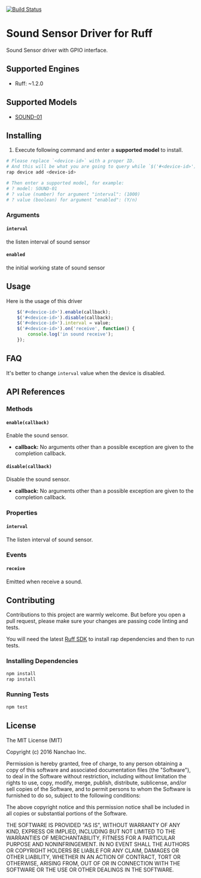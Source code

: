 [![Build Status](https://travis-ci.org/ruff-drivers/sound-01.svg)](https://travis-ci.org/ruff-drivers/sound-01)

# Sound Sensor Driver for Ruff

Sound Sensor driver with GPIO interface.

## Supported Engines

* Ruff: ~1.2.0

## Supported Models

- [SOUND-01](https://rap.ruff.io/devices/SOUND-01)

## Installing

1. Execute following command and enter a **supported model** to install.

```sh
# Please replace `<device-id>` with a proper ID.
# And this will be what you are going to query while `$('#<device-id>')`.
rap device add <device-id>

# Then enter a supported model, for example:
# ? model: SOUND-01
# ? value (number) for argument "interval": (1000)
# ? value (boolean) for argument "enabled": (Y/n)
```

### Arguments

#### `interval`

the listen interval of sound sensor

#### `enabled`

the initial working state of sound sensor

## Usage

Here is the usage of this driver

```js
    $('#<device-id>').enable(callback);
    $('#<device-id>').disable(callback);
    $('#<device-id>').interval = value;
    $('#<device-id>').on('receive', function() {
        console.log('in sound receive');
    });
```

## FAQ
It's better to change `interval` value when the device is disabled.

## API References

### Methods

#### `enable(callback)`

Enable the sound sensor.

- **callback:** No arguments other than a possible exception are given to the completion callback.

#### `disable(callback)`

Disable the sound sensor.

- **callback:** No arguments other than a possible exception are given to the completion callback.

### Properties

#### `interval`

The listen interval of sound sensor.

### Events

#### `receive`

Emitted when receive a sound.

## Contributing

Contributions to this project are warmly welcome. But before you open a pull request, please make sure your changes are passing code linting and tests.

You will need the latest [Ruff SDK](https://ruff.io/) to install rap dependencies and then to run tests.

### Installing Dependencies

```sh
npm install
rap install
```

### Running Tests

```sh
npm test
```

## License

The MIT License (MIT)

Copyright (c) 2016 Nanchao Inc.

Permission is hereby granted, free of charge, to any person obtaining a copy of this software and associated documentation files (the "Software"), to deal in the Software without restriction, including without limitation the rights to use, copy, modify, merge, publish, distribute, sublicense, and/or sell copies of the Software, and to permit persons to whom the Software is furnished to do so, subject to the following conditions:

The above copyright notice and this permission notice shall be included in all copies or substantial portions of the Software.

THE SOFTWARE IS PROVIDED "AS IS", WITHOUT WARRANTY OF ANY KIND, EXPRESS OR IMPLIED, INCLUDING BUT NOT LIMITED TO THE WARRANTIES OF MERCHANTABILITY, FITNESS FOR A PARTICULAR PURPOSE AND NONINFRINGEMENT. IN NO EVENT SHALL THE AUTHORS OR COPYRIGHT HOLDERS BE LIABLE FOR ANY CLAIM, DAMAGES OR OTHER LIABILITY, WHETHER IN AN ACTION OF CONTRACT, TORT OR OTHERWISE, ARISING FROM, OUT OF OR IN CONNECTION WITH THE SOFTWARE OR THE USE OR OTHER DEALINGS IN THE SOFTWARE.

